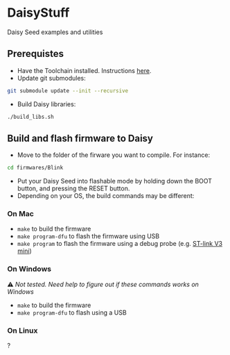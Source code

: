 # DaisyStuff

Daisy Seed examples and utilities

## Prerequistes

- Have the Toolchain installed. Instructions [here](https://github.com/electro-smith/DaisyWiki/wiki/1.-Setting-Up-Your-Development-Environment).
- Update git submodules:
```sh
git submodule update --init --recursive
```
- Build Daisy libraries:
```sh
./build_libs.sh
```


## Build and flash firmware to Daisy

- Move to the folder of the firware you want to compile. For instance:
```sh
cd firmwares/Blink
```
- Put your Daisy Seed into flashable mode by holding down the BOOT button, and pressing the RESET button.
- Depending on your OS, the build commands may be different:

### On Mac

- `make` to build the firmware
- `make program-dfu` to flash the firmware using USB
- `make program` to flash the firmware using a debug probe (e.g. [ST-link V3 mini](https://www.electro-smith.com/daisy/stlink-v3mini))


### On Windows

⚠️  *Not tested. Need help to figure out if these commands works on Windows*

- `make` to build the firmware
- `make program-dfu` to flash using a USB

### On Linux

?
